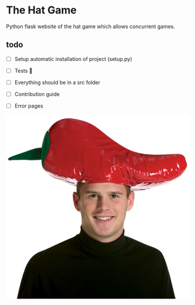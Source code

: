 # The Hat Game

Python flask website of the hat game which allows concurrent games.

## todo

 - [ ] Setup automatic installation of project (setup.py)

 - [ ] Tests 🎉

 - [ ] Everything should be in a src folder

 - [ ] Contribution guide

 - [ ] Error pages

![alt text](assets/hat.jpg "hat")
